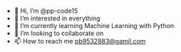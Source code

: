 - 👋 Hi, I’m @pp-code15
- 👀 I’m interested in everything
- 🌱 I’m currently learning Machine Learning with Python
- 💞️ I’m looking to collaborate on 
- 📫 How to reach me pb9532883@gamil.com

<!---
pp-code15/pp-code15 is a ✨ special ✨ repository because its `README.md` (this file) appears on your GitHub profile.
You can click the Preview link to take a look at your changes.
--->
